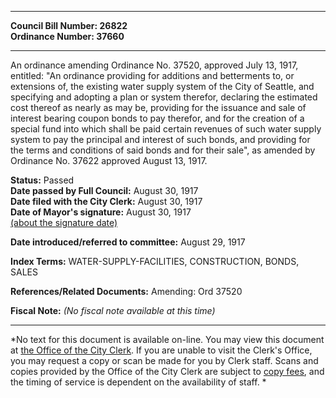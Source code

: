 * * * * *  
  
**Council Bill Number: [](#h0)[](#h2)26822**   
**Ordinance Number: 37660**  
  
* * * * *  
  
An ordinance amending Ordinance No. 37520, approved July 13, 1917, entitled: "An ordinance providing for additions and betterments to, or extensions of, the existing water supply system of the City of Seattle, and specifying and adopting a plan or system therefor, declaring the estimated cost thereof as nearly as may be, providing for the issuance and sale of interest bearing coupon bonds to pay therefor, and for the creation of a special fund into which shall be paid certain revenues of such water supply system to pay the principal and interest of such bonds, and providing for the terms and conditions of said bonds and for their sale", as amended by Ordinance No. 37622 approved August 13, 1917.  
  
**Status:** Passed   
**Date passed by Full Council:** August 30, 1917   
**Date filed with the City Clerk:** August 30, 1917   
**Date of Mayor's signature:** August 30, 1917   
[(about the signature date)](/~public/approvaldate.htm)   
  
  
**Date introduced/referred to committee:** August 29, 1917   
  
**Index Terms:** WATER-SUPPLY-FACILITIES, CONSTRUCTION, BONDS, SALES  
  
**References/Related Documents:** Amending: Ord 37520  
  
**Fiscal Note:** *(No fiscal note available at this time)*  
  
* * * * *  
  
*No text for this document is available on-line. You may view this document at [the Office of the City Clerk](http://www.seattle.gov/leg/clerk/contactUs.htm). If you are unable to visit the Clerk's Office, you may request a copy or scan be made for you by Clerk staff. Scans and copies provided by the Office of the City Clerk are subject to [copy fees](http://clerk.seattle.gov/~public/clerkfees.htm), and the timing of service is dependent on the availability of staff. *  
  
  
